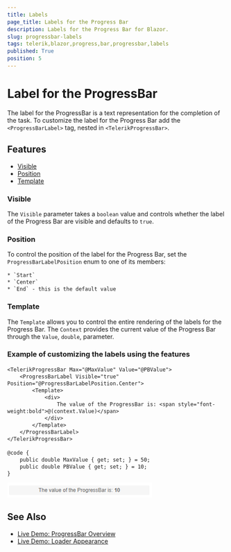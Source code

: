 ```yaml
---
title: Labels
page_title: Labels for the Progress Bar
description: Labels for the Progress Bar for Blazor.
slug: progressbar-labels
tags: telerik,blazor,progress,bar,progressbar,labels
published: True
position: 5
---
```


# Label for the ProgressBar

The label for the ProgressBar is a text representation for the completion of the task. To customize the label for the Progress Bar add the `<ProgressBarLabel>` tag, nested in `<TelerikProgressBar>`.

## Features

* [Visible](#visible)
* [Position](#position)
* [Template](#template)

### Visible

The `Visible` parameter takes a `boolean` value and controls whether the label of the Progress Bar are visible and defaults to `true`.

### Position

To control the position of the label for the Progress Bar, set the `ProgressBarLabelPosition` enum to one of its members:

    * `Start`
    * `Center`
    * `End` - this is the default value
    
    
### Template

The `Template` allows you to control the entire rendering of the labels for the Progress Bar. The `Context` provides the current value of the Progress Bar through the `Value`, `double`, parameter.

### Example of customizing the labels using the features

````CSHTML
<TelerikProgressBar Max="@MaxValue" Value="@PBValue">
    <ProgressBarLabel Visible="true" Position="@ProgressBarLabelPosition.Center">
        <Template>
            <div>
                The value of the ProgressBar is: <span style="font-weight:bold">@(context.Value)</span>
            </div>
        </Template>
    </ProgressBarLabel>
</TelerikProgressBar>

@code {
    public double MaxValue { get; set; } = 50;
    public double PBValue { get; set; } = 10;
}
````

![customize the labels of the progress bar](images/progress-bar-customize-label.png)


## See Also

  * [Live Demo: ProgressBar Overview](https://demos.telerik.com/blazor-ui/loader/overview)
  * [Live Demo: Loader Appearance](https://demos.telerik.com/blazor-ui/loader/appearance)
